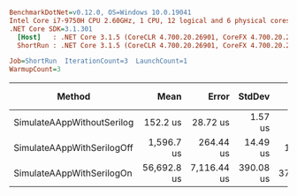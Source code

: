 ``` ini

BenchmarkDotNet=v0.12.0, OS=Windows 10.0.19041
Intel Core i7-9750H CPU 2.60GHz, 1 CPU, 12 logical and 6 physical cores
.NET Core SDK=3.1.301
  [Host]   : .NET Core 3.1.5 (CoreCLR 4.700.20.26901, CoreFX 4.700.20.27001), X64 RyuJIT
  ShortRun : .NET Core 3.1.5 (CoreCLR 4.700.20.26901, CoreFX 4.700.20.27001), X64 RyuJIT

Job=ShortRun  IterationCount=3  LaunchCount=1  
WarmupCount=3  

```
|                     Method |        Mean |       Error |    StdDev |  Ratio | RatioSD |     Gen 0 |    Gen 1 | Gen 2 |  Allocated |
|--------------------------- |------------:|------------:|----------:|-------:|--------:|----------:|---------:|------:|-----------:|
| SimulateAAppWithoutSerilog |    152.2 us |    28.72 us |   1.57 us |   1.00 |    0.00 |    6.3477 |   0.7324 |     - |   39.16 KB |
| SimulateAAppWithSerilogOff |  1,596.7 us |   264.44 us |  14.49 us |  10.49 |    0.20 |  439.4531 |  54.6875 |     - |    2702 KB |
|  SimulateAAppWithSerilogOn | 56,692.8 us | 7,116.44 us | 390.08 us | 372.46 |    3.80 | 7666.6667 | 111.1111 |     - | 47214.6 KB |

